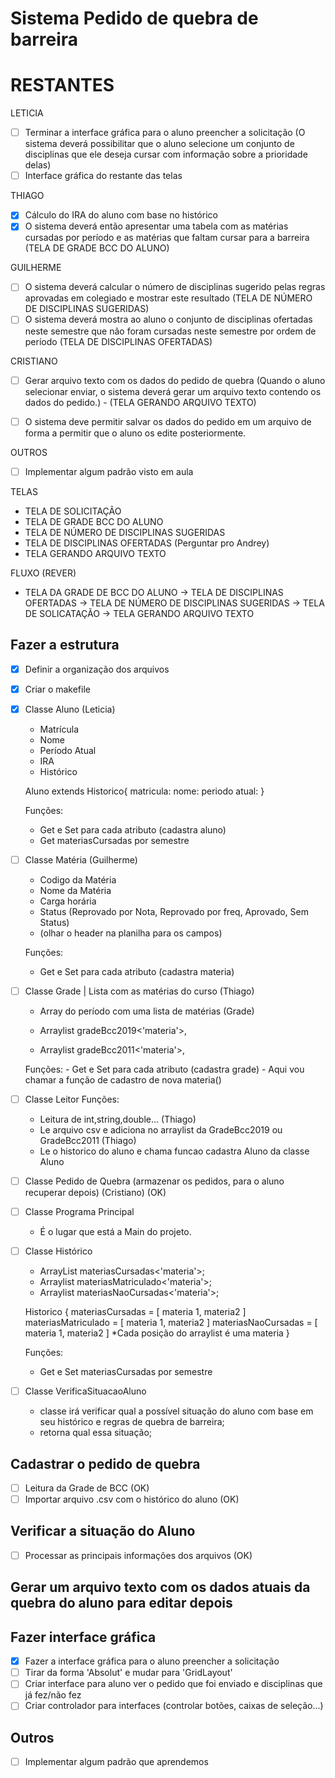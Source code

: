 # Sistema Pedido de quebra de barreira


# RESTANTES
LETICIA
- [ ] Terminar a interface gráfica para o aluno preencher a solicitação (O sistema deverá possibilitar que o aluno selecione um
conjunto de disciplinas que ele deseja cursar com informação sobre a prioridade delas) 
- [ ] Interface gráfica do restante das telas

THIAGO
- [x] Cálculo do IRA do aluno com base no histórico 
- [x] O sistema deverá então apresentar uma tabela com as matérias cursadas por período e as
matérias que faltam cursar para a barreira (TELA DE GRADE BCC DO ALUNO)

GUILHERME
- [ ] O sistema deverá calcular o número de disciplinas sugerido pelas regras aprovadas em colegiado e mostrar este resultado (TELA DE NÚMERO DE DISCIPLINAS SUGERIDAS)
- [ ] O sistema deverá mostra ao aluno o conjunto de disciplinas ofertadas neste semestre que não foram cursadas neste semestre por ordem de período 
(TELA DE DISCIPLINAS OFERTADAS)

CRISTIANO
- [ ] Gerar arquivo texto com os dados do pedido de quebra  (Quando o aluno selecionar enviar, o sistema deverá gerar um arquivo texto contendo os dados do pedido.)  - (TELA GERANDO ARQUIVO TEXTO)
- [ ] O sistema deve permitir salvar os dados do pedido em um arquivo de forma a permitir que o aluno os edite posteriormente.


OUTROS
- [ ] Implementar algum padrão visto em aula


TELAS
- TELA DE SOLICITAÇÃO
- TELA DE GRADE BCC DO ALUNO
- TELA DE NÚMERO DE DISCIPLINAS SUGERIDAS
- TELA DE DISCIPLINAS OFERTADAS (Perguntar pro Andrey)
- TELA GERANDO ARQUIVO TEXTO

FLUXO (REVER)

- TELA DA GRADE DE BCC DO ALUNO -> TELA DE DISCIPLINAS OFERTADAS -> TELA DE NÚMERO DE DISCIPLINAS SUGERIDAS -> TELA DE SOLICATAÇÃO -> TELA GERANDO ARQUIVO TEXTO

## Fazer a estrutura

- [x] Definir a organização dos arquivos
- [x] Criar o makefile
- [x] Classe Aluno (Leticia)

  - Matrícula
  - Nome
  - Período Atual
  - IRA
  - Histórico

  Aluno extends Historico{
  matricula:
  nome:
  periodo atual:
  }

  Funções:

  - Get e Set para cada atributo (cadastra aluno)
  - Get materiasCursadas por semestre

- [ ] Classe Matéria (Guilherme)

  - Codigo da Matéria
  - Nome da Matéria
  - Carga horária
  - Status (Reprovado por Nota, Reprovado por freq, Aprovado, Sem Status)
  - (olhar o header na planilha para os campos)

  Funções:

  - Get e Set para cada atributo (cadastra materia)

- [ ] Classe Grade | Lista com as matérias do curso (Thiago)

  - Array do período com uma lista de matérias (Grade)

  - Arraylist gradeBcc2019<'materia'>,
  - Arraylist gradeBcc2011<'materia'>,

  Funções: - Get e Set para cada atributo (cadastra grade) - Aqui vou chamar a função de cadastro de nova materia()

- [ ] Classe Leitor
      Funções:

  - Leitura de int,string,double... (Thiago)
  - Le arquivo csv e adiciona no arraylist da GradeBcc2019 ou GradeBcc2011 (Thiago)
  - Le o historico do aluno e chama funcao cadastra Aluno da classe Aluno

- [ ] Classe Pedido de Quebra (armazenar os pedidos, para o aluno recuperar depois) (Cristiano) (OK)

- [ ] Classe Programa Principal

  - É o lugar que está a Main do projeto.

- [ ] Classe Histórico

  - ArrayList materiasCursadas<'materia'>;
  - Arraylist materiasMatriculado<'materia'>;
  - Arraylist materiasNaoCursadas<'materia'>;

  Historico {
  materiasCursadas = [ materia 1, materia2 ]
  materiasMatriculado = [ materia 1, materia2 ]
  materiasNaoCursadas = [ materia 1, materia2 ]
  \*Cada posição do arraylist é uma materia
  }

  Funções:

  - Get e Set materiasCursadas por semestre
  
- [ ] Classe VerificaSituacaoAluno

  - classe irá verificar qual a possível situação do aluno com base em seu histórico e regras de quebra de barreira;
  - retorna qual essa situação;


## Cadastrar o pedido de quebra

- [ ] Leitura da Grade de BCC (OK)
- [ ] Importar arquivo .csv com o histórico do aluno (OK)

## Verificar a situação do Aluno

- [ ] Processar as principais informações dos arquivos (OK)

## Gerar um arquivo texto com os dados atuais da quebra do aluno para editar depois

## Fazer interface gráfica

- [x] Fazer a interface gráfica para o aluno preencher a solicitação
- [ ] Tirar da forma 'Absolut' e mudar para 'GridLayout'
- [ ] Criar interface para aluno ver o pedido que foi enviado e disciplinas que já fez/não fez
- [ ] Criar controlador para interfaces (controlar botões, caixas de seleção...)

## Outros

- [ ] Implementar algum padrão que aprendemos
